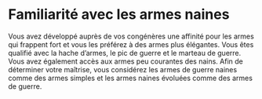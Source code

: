 # Familiarité avec les armes naines

<p>Vous avez développé auprès de vos congénères une affinité pour les armes qui frappent fort et vous les préférez à des armes plus élégantes. Vous êtes qualifié avec la hache d’armes, le pic de guerre et le marteau de guerre. Vous avez également accès aux armes peu courantes des nains. Afin de déterminer votre maîtrise, vous considérez les armes de guerre naines comme des armes simples et les armes naines évoluées comme des armes de guerre. </p>
